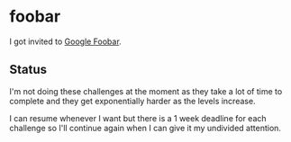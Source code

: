# foobar

I got invited to [Google Foobar](https://foobar.withgoogle.com).

## Status

I'm not doing these challenges at the moment as they take a lot of time to 
complete and they get exponentially harder as the levels increase.

I can resume whenever I want but there is a 1 week deadline for each challenge
so I'll continue again when I can give it my undivided attention.
